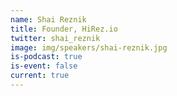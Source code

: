 ```yaml
---
name: Shai Reznik
title: Founder, HiRez.io
twitter: shai_reznik
image: img/speakers/shai-reznik.jpg
is-podcast: true
is-event: false
current: true
---
```

